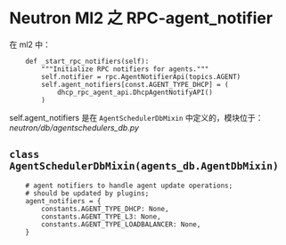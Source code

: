 # Neutron Ml2 之 RPC-agent_notifier

在 ml2 中：

```
    def _start_rpc_notifiers(self):
        """Initialize RPC notifiers for agents."""
        self.notifier = rpc.AgentNotifierApi(topics.AGENT)
        self.agent_notifiers[const.AGENT_TYPE_DHCP] = (
            dhcp_rpc_agent_api.DhcpAgentNotifyAPI()
        )
```

self.agent_notifiers 是在 `AgentSchedulerDbMixin` 中定义的，模块位于：*neutron/db/agentschedulers_db.py*

## `class AgentSchedulerDbMixin(agents_db.AgentDbMixin)`

```
    # agent notifiers to handle agent update operations;
    # should be updated by plugins;
    agent_notifiers = {
        constants.AGENT_TYPE_DHCP: None,
        constants.AGENT_TYPE_L3: None,
        constants.AGENT_TYPE_LOADBALANCER: None,
    }
```






















